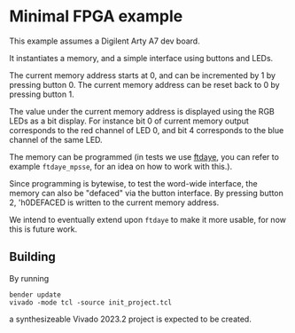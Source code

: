 # Minimal FPGA example

This example assumes a Digilent Arty A7 dev board.

It instantiates a memory, and a simple interface using buttons and LEDs.

The current memory address starts at 0, and can be incremented by 1 by pressing button 0.
The current memory address can be reset back to 0 by pressing button 1.

The value under the current memory address is displayed using the RGB LEDs as a bit display.
For instance bit 0 of current memory output corresponds to the red channel of LED 0, and bit 4 corresponds to the blue channel of the same LED.

The memory can be programmed (in tests we use [ftdaye](https://github.com/onsdagens/ftdaye), you can refer to example `ftdaye_mpsse`, for an idea on how to work with this.).

Since programming is bytewise, to test the word-wide interface, the memory can also be "defaced" via the button interface.
By pressing button 2, 'h0DEFACED is written to the current memory address.

We intend to eventually extend upon `ftdaye` to make it more usable, for now this is future work.

## Building
By running
```
bender update
vivado -mode tcl -source init_project.tcl
```
a synthesizeable Vivado 2023.2 project is expected to be created.
